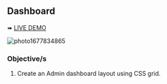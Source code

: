 ## Dashboard
➠ [LIVE DEMO](https://acdeguia.github.io/dashboard/)

![photo1677834865](https://user-images.githubusercontent.com/67185278/222680509-e60ae451-3f79-4923-b39f-a35bf9b4894f.jpeg)

### Objective/s
1. Create an Admin dashboard layout using CSS grid.
